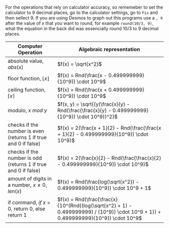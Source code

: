 For the operations that rely on calculator accuracy, so rememeber to set the calculator to 9 decimal places, go to the calculator settings, go to `Fix` and then sellect 9. If you are using Desmos to graph out this programs use a `, 9` after the value of x that you want to round, for example `round(10/3, 9)`, what the equation in the back did was essencially round 10/3 to 9 decimal places.

| Computer Operation| Algebraic representation|
|--------------|-----------|
| absolute value, $abs(x)$ | $f(x) = \sqrt{x^2}$ |
| floor function, $\lfloor x \rfloor$ | $f(x) = Rnd(\frac{x - 0.499999999}{10^9}) \cdot 10^9$ |
| ceiling function, $\lceil x \rceil$ | $f(x) = Rnd(\frac{x + 0.499999999}{10^9}) \cdot 10^9$ |
| modulo, $x$ $mod$ $y$ | $f(x, y) = \sqrt{(y(\frac{x}{y} - Rnd(\frac{\frac{x}{y} - 0.499999999}{10^9}) \cdot 10^9))^2}$ |
| checks if the number is even (returns 1 if true and 0 if false) | $f(x) = 2(\frac{x + 1}{2} - Rnd(\frac{\frac{x + 1}{2} - 0.499999999}{10^9}) \cdot 10^9)$ |
| checks if the number is odd (returns 1 if true and 0 if false) | $f(x) = 2(\frac{x}{2} - Rnd(\frac{\frac{x}{2} - 0.499999999}{10^9}) \cdot 10^9)$ |
| amount of digits in a number, $x \neq 0$, $len(x)$ | $f(x) = Rnd(\frac{log(\sqrt{x^2}) - 0.499999999}{10^9}) \cdot 10^9 + 1$ |
| if command, $if$ $x$ = 0, return 0, else return 1 | $f(x) = Rnd(\frac{\frac{x}{10^(Rnd((log(\sqrt{x^2} + 1) - 0.499999999) / (10^9)) \cdot 10^9 + 1)} + 0.499999999}{10^9}) \cdot 10^9$
